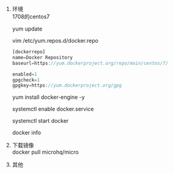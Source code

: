 1. 环境  
   1708的centos7

   yum update

   vim /etc/yum.repos.d/docker.repo

   ```js
   [dockerrepo]
   name=Docker Repository
   baseurl=https://yum.dockerproject.org/repo/main/centos/7/

   enabled=1
   gpgcheck=1
   gpgkey=https://yum.dockerproject.org/gpg
   ```

   yum install docker-engine -y

   systemctl enable docker.service

   systemctl start docker

   docker info

2. 下载镜像  
   docker pull microhq/micro

3. 其他



